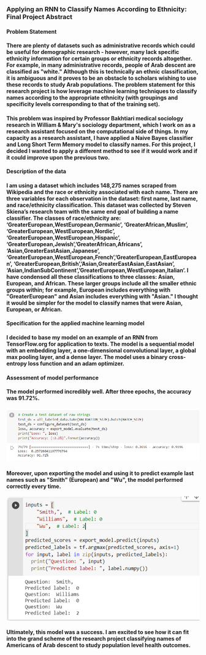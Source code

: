 ### Applying an RNN to Classify Names According to Ethnicity: Final Project Abstract

#### Problem Statement
#### There are plenty of datasets such as administrative records which could be useful for demographic research - however, many lack specific ethnicity information for certain groups or ethnicity records altogether. For example, in many administrative records, people of Arab descent are classified as "white." Although this is technically an ethnic classification, it is ambiguous and it proves to be an obstacle to scholars wishing to use these records to study Arab populations. The problem statement for this research project is how leverage machine learning techniques to classify names according to the appropriate ethnicity (with groupings and specificity levels corresponding to that of the training set). 
#### This problem was inspired by Professor Bakhtiari medical sociology research in William & Mary's sociology department, which I work on as a research assistant focused on the computational side of things. In my capacity as a research assistant, I have applied a Naive Bayes classifier and Long Short Term Memory model to classify names. For this project, I decided I wanted to apply a different method to see if it would work and if it could improve upon the previous two. 

#### Description of the data
#### I am using a dataset which includes 148,275 names scraped from Wikipedia and the race or ethnicity associated with each name. There are three variables for each observation in the dataset: first name, last name, and race/ethnicity classification. This dataset was collected by Steven Skiena’s research team with the same end goal of building a name classifier. The classes of race/ethnicity are: ‘GreaterEuropean,WestEuropean,Germanic’, ‘GreaterAfrican,Muslim’, ‘GreaterEuropean,WestEuropean,Nordic’, ‘GreaterEuropean,WestEuropean,Hispanic’, ‘GreaterEuropean,Jewish’,’GreaterAfrican,Africans’, ‘Asian,GreaterEastAsian,Japanese’, ‘GreaterEuropean,WestEuropean,French’,’GreaterEuropean,EastEuropean’, ‘GreaterEuropean,British’,’Asian,GreaterEastAsian,EastAsian’, ‘Asian,IndianSubContinent’,’GreaterEuropean,WestEuropean,Italian’. I have condensed all these classifications to three classes: Asian, European, and African. These larger groups include all the smaller ethnic groups within; for example, European includes everything with "GreaterEuropean" and Asian includes everything with "Asian." I thought it would be simpler for the model to classify names that were Asian, European, or African.

#### Specification for the applied machine learning model
#### I decided to base my model on an example of an RNN from TensorFlow.org for application to texts. The model is a sequential model with an embedding layer, a one-dimensional convolutional layer, a global max pooling layer, and a dense layer. The model uses a binary cross-entropy loss function and an adam optimizer.

#### Assessment of model performance
#### The model performed incredibly well. After three epochs, the accuracy was 91.72%.
![plot](final2.png)
#### Moreover, upon exporting the model and using it to predict example last names such as "Smith" (European) and "Wu", the model performed correctly every time. 
![plot](final1.png)
#### Ultimately, this model was a success. I am excited to see how it can fit into the grand scheme of the research project classifying names of Americans of Arab descent to study population level health outcomes.
